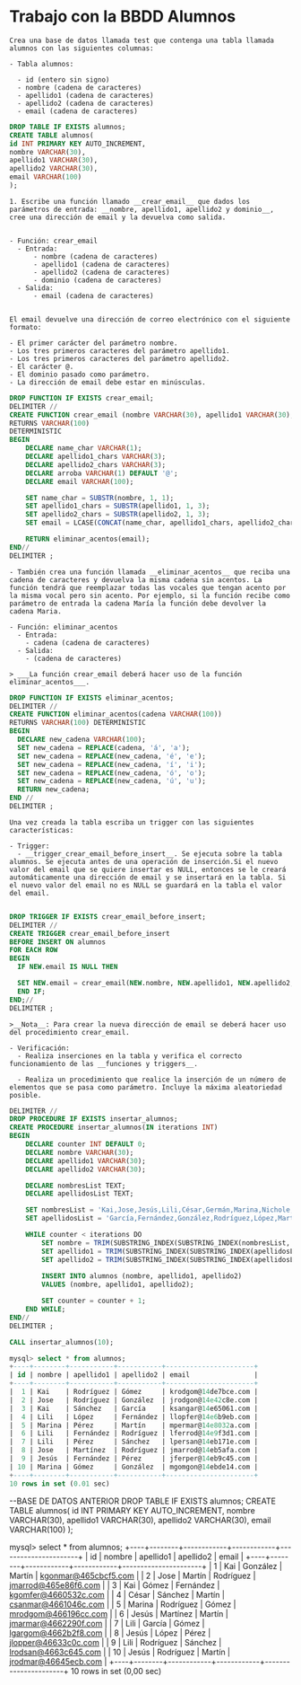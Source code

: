 # Trabajo con la BBDD Alumnos
    
    Crea una base de datos llamada test que contenga una tabla llamada alumnos con las siguientes columnas:
    
    - Tabla alumnos:
    
      - id (entero sin signo)
      - nombre (cadena de caracteres)
      - apellido1 (cadena de caracteres)
      - apellido2 (cadena de caracteres)
      - email (cadena de caracteres)
    
```sql
DROP TABLE IF EXISTS alumnos;
CREATE TABLE alumnos(
id INT PRIMARY KEY AUTO_INCREMENT,
nombre VARCHAR(30),
apellido1 VARCHAR(30),
apellido2 VARCHAR(30),
email VARCHAR(100)
);
```
    1. Escribe una función llamado __crear_email__ que dados los parámetros de entrada: __nombre, apellido1, apellido2 y dominio__, cree una dirección de email y la devuelva como salida.
    
    
    - Función: crear_email
      - Entrada:
          - nombre (cadena de caracteres)
          - apellido1 (cadena de caracteres)
          - apellido2 (cadena de caracteres)
          - dominio (cadena de caracteres)
      - Salida:
          - email (cadena de caracteres)


    El email devuelve una dirección de correo electrónico con el siguiente formato:
    
    - El primer carácter del parámetro nombre.
    - Los tres primeros caracteres del parámetro apellido1.
    - Los tres primeros caracteres del parámetro apellido2.
    - El carácter @.
    - El dominio pasado como parámetro.
    - La dirección de email debe estar en minúsculas.
    
```SQL
DROP FUNCTION IF EXISTS crear_email;
DELIMITER //
CREATE FUNCTION crear_email (nombre VARCHAR(30), apellido1 VARCHAR(30), apellido2 VARCHAR(30), dominio VARCHAR(30))
RETURNS VARCHAR(100)
DETERMINISTIC
BEGIN
    DECLARE name_char VARCHAR(1);
    DECLARE apellido1_chars VARCHAR(3);
    DECLARE apellido2_chars VARCHAR(3);
    DECLARE arroba VARCHAR(1) DEFAULT '@';
    DECLARE email VARCHAR(100);

    SET name_char = SUBSTR(nombre, 1, 1);
    SET apellido1_chars = SUBSTR(apellido1, 1, 3);
    SET apellido2_chars = SUBSTR(apellido2, 1, 3);
    SET email = LCASE(CONCAT(name_char, apellido1_chars, apellido2_chars, arroba, dominio));

    RETURN eliminar_acentos(email);
END//
DELIMITER ;

```


    - También crea una función llamada __eliminar_acentos__ que reciba una cadena de caracteres y devuelva la misma cadena sin acentos. La función tendrá que reemplazar todas las vocales que tengan acento por la misma vocal pero sin acento. Por ejemplo, si la función recibe como parámetro de entrada la cadena María la función debe devolver la cadena Maria.
    
    - Función: eliminar_acentos
      - Entrada:
        - cadena (cadena de caracteres)
      - Salida:
        - (cadena de caracteres)
    
    > ___La función crear_email deberá hacer uso de la función eliminar_acentos___.
    
```sql
DROP FUNCTION IF EXISTS eliminar_acentos;
DELIMITER //
CREATE FUNCTION eliminar_acentos(cadena VARCHAR(100)) 
RETURNS VARCHAR(100) DETERMINISTIC
BEGIN
  DECLARE new_cadena VARCHAR(100);
  SET new_cadena = REPLACE(cadena, 'á', 'a');
  SET new_cadena = REPLACE(new_cadena, 'é', 'e');
  SET new_cadena = REPLACE(new_cadena, 'í', 'i');
  SET new_cadena = REPLACE(new_cadena, 'ó', 'o');
  SET new_cadena = REPLACE(new_cadena, 'ú', 'u');
  RETURN new_cadena;
END //
DELIMITER ;
```


    Una vez creada la tabla escriba un trigger con las siguientes características:
    
    - Trigger:
      - __trigger_crear_email_before_insert__. Se ejecuta sobre la tabla alumnos. Se ejecuta antes de una operación de inserción.Si el nuevo valor del email que se quiere insertar es NULL, entonces se le creará automáticamente una dirección de email y se insertará en la tabla. Si el nuevo valor del email no es NULL se guardará en la tabla el valor del email.
```sql

DROP TRIGGER IF EXISTS crear_email_before_insert;
DELIMITER //
CREATE TRIGGER crear_email_before_insert
BEFORE INSERT ON alumnos
FOR EACH ROW
BEGIN
  IF NEW.email IS NULL THEN

  SET NEW.email = crear_email(NEW.nombre, NEW.apellido1, NEW.apellido2, CONCAT(SUBSTRING_INDEX(UUID(), '-', 1), '.com'));
  END IF;
END;//
DELIMITER ;

```    
    >__Nota__: Para crear la nueva dirección de email se deberá hacer uso del procedimiento crear_email.
    
    - Verificación:
      - Realiza inserciones en la tabla y verifica el correcto funcionamiento de las __funciones y triggers__.

      - Realiza un procedimiento que realice la inserción de un número de elementos que se pasa como parámetro. Incluye la máxima aleatoriedad posible.
```sql
DELIMITER //
DROP PROCEDURE IF EXISTS insertar_alumnos;
CREATE PROCEDURE insertar_alumnos(IN iterations INT)
BEGIN
    DECLARE counter INT DEFAULT 0;
    DECLARE nombre VARCHAR(30);
    DECLARE apellido1 VARCHAR(30);
    DECLARE apellido2 VARCHAR(30);

    DECLARE nombresList TEXT;
    DECLARE apellidosList TEXT;

    SET nombresList = 'Kai,Jose,Jesús,Lili,César,Germán,Marina,Nichole,Adrián,Joseph';
    SET apellidosList = 'García,Fernández,González,Rodríguez,López,Martínez,Sánchez,Pérez,Gómez,Martín';

    WHILE counter < iterations DO
        SET nombre = TRIM(SUBSTRING_INDEX(SUBSTRING_INDEX(nombresList, ',', 1 + FLOOR(RAND() * 10)), ',', -1));
        SET apellido1 = TRIM(SUBSTRING_INDEX(SUBSTRING_INDEX(apellidosList, ',', 1 + FLOOR(RAND() * 10)), ',', -1));
        SET apellido2 = TRIM(SUBSTRING_INDEX(SUBSTRING_INDEX(apellidosList, ',', 1 + FLOOR(RAND() * 10)), ',', -1));
        
        INSERT INTO alumnos (nombre, apellido1, apellido2) 
        VALUES (nombre, apellido1, apellido2);

        SET counter = counter + 1;
    END WHILE;
END//
DELIMITER ;

```    

```sql
CALL insertar_alumnos(10);

mysql> select * from alumnos;
+----+--------+-----------+-----------+----------------------+
| id | nombre | apellido1 | apellido2 | email                |
+----+--------+-----------+-----------+----------------------+
|  1 | Kai    | Rodríguez | Gómez     | krodgom@14de7bce.com |
|  2 | Jose   | Rodríguez | González  | jrodgon@14e42c8e.com |
|  3 | Kai    | Sánchez   | García    | ksangar@14e65061.com |
|  4 | Lili   | López     | Fernández | llopfer@14e6b9eb.com |
|  5 | Marina | Pérez     | Martín    | mpermar@14e8032a.com |
|  6 | Lili   | Fernández | Rodríguez | lferrod@14e9f3d1.com |
|  7 | Lili   | Pérez     | Sánchez   | lpersan@14eb171e.com |
|  8 | Jose   | Martínez  | Rodríguez | jmarrod@14eb5afa.com |
|  9 | Jesús  | Fernández | Pérez     | jferper@14eb9c45.com |
| 10 | Marina | Gómez     | González  | mgomgon@14ebde14.com |
+----+--------+-----------+-----------+----------------------+
10 rows in set (0.01 sec)
```





--BASE DE DATOS ANTERIOR
DROP TABLE IF EXISTS alumnos;
CREATE TABLE alumnos(
id INT PRIMARY KEY AUTO_INCREMENT,
nombre VARCHAR(30),
apellido1 VARCHAR(30),
apellido2 VARCHAR(30),
email VARCHAR(100)
);

mysql> select * from alumnos;
+----+--------+------------+------------+----------------------+
| id | nombre | apellido1  | apellido2  | email                |
+----+--------+------------+------------+----------------------+
|  1 | Kai    | González   | Martín     | kgonmar@465cbcf5.com |
|  2 | Jose   | Martín     | Rodríguez  | jmarrod@465e86f6.com |
|  3 | Kai    | Gómez      | Fernández  | kgomfer@4660532c.com |
|  4 | César  | Sánchez    | Martín     | csanmar@4661046c.com |
|  5 | Marina | Rodríguez  | Gómez      | mrodgom@466196cc.com |
|  6 | Jesús  | Martínez   | Martín     | jmarmar@4662290f.com |
|  7 | Lili   | García     | Gómez      | lgargom@4662b2f8.com |
|  8 | Jesús  | López      | Pérez      | jlopper@46633c0c.com |
|  9 | Lili   | Rodríguez  | Sánchez    | lrodsan@4663c645.com |
| 10 | Jesús  | Rodríguez  | Martín     | jrodmar@46645ecb.com |
+----+--------+------------+------------+----------------------+
10 rows in set (0,00 sec)

